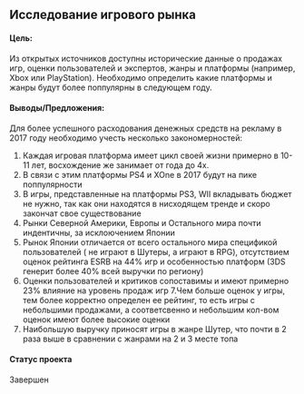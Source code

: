 ## Исследование игрового рынка

#### Цель:
Из открытых источников доступны исторические данные о продажах игр, оценки пользователей и экспертов, жанры и платформы (например, Xbox или PlayStation). Необходимо определить какие платформы и жанры будут более поппулярны в следующем году.

#### Выводы/Предложения:
Для более успешного расходования денежных средств на рекламу в 2017 году необходимо учесть несколько закономерностей:
1. Каждая игровая платформа имеет цикл своей жизни примерно в 10-11 лет, восхождение же занимает от года до 4х.  
2. В связи с этим платформы PS4 и XOne в 2017 будут на пике поппулярности  
3. В игры, представленные на платформы PS3, WII вкладывать бюджет не нужно, так как они находятся в нисходящем тренде и скоро закончат свое существование  
4. Рынки Северной Америки, Европы и Остального мира почти индентичны, за исклоючением Японии  
5. Рынок Японии отличается от всего остального мира спецификой пользователей ( не играют в Шутеры, а играют в RPG), отсутствием оценок рейтинга ESRB на 44% игр и особенностью платформ (3DS генерит более 40% всей выручки по региону)  
6. Оценки пользователей и критиков сопоставимы и имеют примерно 23% влияние на уровень продаж игр 
7.Чем больше оценок у игры, тем более корректно определен ее рейтинг, то есть игры с небольшими продажами, а соответсвенно и небольшим кол-вом оценок имеют более высокие оценки  
8. Наибольшую выручку приносят игры в жанре Шутер, что почти в 2 раза выше в сравнении с жанрами на 2 и 3 месте топа

#### Статус проекта
Завершен
